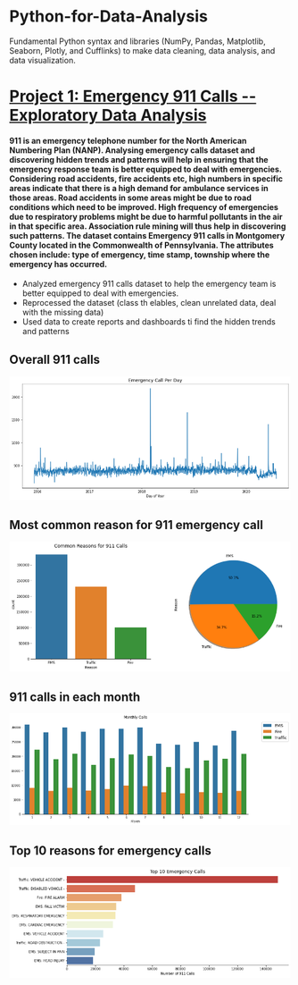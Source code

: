 # Python-for-Data-Analysis
Fundamental Python syntax and libraries (NumPy, Pandas, Matplotlib, Seaborn, Plotly, and Cufflinks) to make data cleaning, data analysis, and data visualization.



# [Project 1: Emergency 911 Calls -- Exploratory Data Analysis](http://localhost:8888/nbconvert/html/GitHub/Python%20Data%20Analysis/911%20Emergency%20Calls/Emergency%20911%20Calls%20--%20Exploratory%20Data%20Analysis%20Project%20.ipynb?download=false)
#### 911 is an emergency telephone number for the North American Numbering Plan (NANP). Analysing emergency calls dataset and discovering hidden trends and patterns will help in ensuring that the emergency response team is better equipped to deal with emergencies. Considering road accidents, fire accidents etc, high numbers in specific areas indicate that there is a high demand for ambulance services in those areas. Road accidents in some areas might be due to road conditions which need to be improved. High frequency of emergencies due to respiratory problems might be due to harmful pollutants in the air in that specific area. Association rule mining will thus help in discovering such patterns. The dataset contains Emergency 911 calls in Montgomery County located in the Commonwealth of Pennsylvania. The attributes chosen include: type of emergency, time stamp, township where the emergency has occurred.

* Analyzed emergency 911 calls dataset to help the emergency team is better equipped to deal with emergencies.
* Reprocessed the dataset (class th elables, clean unrelated data, deal with the missing data)
* Used data to create reports and dashboards ti find the hidden trends and patterns


## Overall 911 calls
![](https://github.com/Ivan-Meng0115/Python-for-Data-Analysis/blob/main/output_58_0.png)

## Most common reason for 911 emergency call
![](https://github.com/Ivan-Meng0115/Python-for-Data-Analysis/blob/main/output_45_0.png)

## 911 calls in each month
![](https://github.com/Ivan-Meng0115/Python-for-Data-Analysis/blob/main/output_50_0.png)


## Top 10 reasons for emergency calls
![](https://github.com/Ivan-Meng0115/Python-for-Data-Analysis/blob/main/output_55_0.png)




